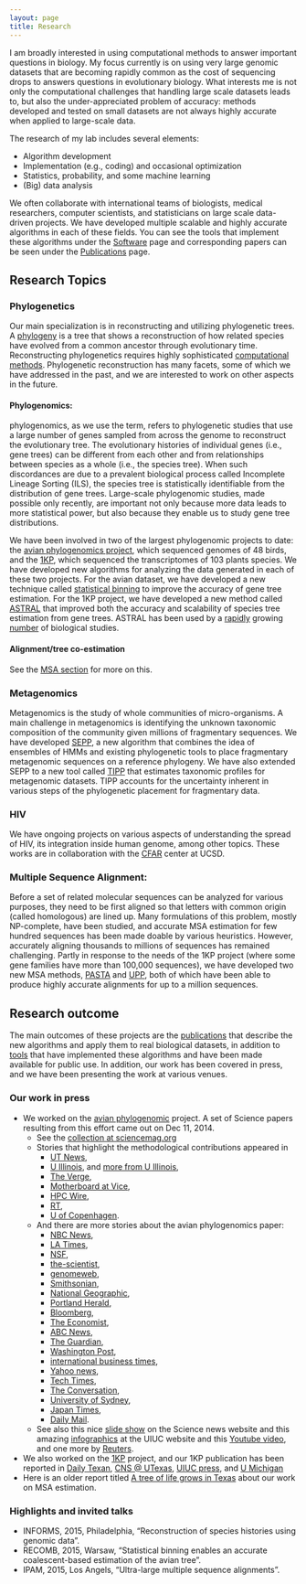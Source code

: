 ```yaml
---
layout: page
title: Research
---
```


I am broadly interested in using computational methods to answer important questions in biology. 
My focus currently is on using very large genomic datasets that are becoming rapidly common as the cost of sequencing drops to answers questions in evolutionary biology. 
What interests me is not only the computational challenges that handling large scale datasets leads to, 
but also the under-appreciated problem of accuracy:
methods developed and tested on small datasets are not always  highly accurate when applied to large-scale data.

[comment]: <> (My aim is to develop methods that can handle very large datasets, while maintaining high accuracy; this sometimes requires modeling complicated biological processes, which in turns often requires large datasets.)

The research of my lab includes several elements:

* Algorithm development
* Implementation (e.g., coding) and occasional optimization
* Statistics, probability, and some machine learning
* (Big) data analysis

We often collaborate with international teams of biologists, medical researchers, computer scientists, and statisticians on large scale data-driven projects. We have developed multiple scalable and highly accurate algorithms in each of these fields. You can see the tools that implement these algorithms under the [Software](software.html) page and corresponding papers can be seen under the [Publications](publications.html) page. 


## Research Topics


### Phylogenetics
Our main specialization is in reconstructing and utilizing phylogenetic trees. A [phylogeny](https://en.wikipedia.org/wiki/Phylogenetic_tree) is a tree that shows a reconstruction of how related species have evolved from a common ancestor through evolutionary time. Reconstructing phylogenetics requires highly sophisticated [computational methods](2015/09/12/material-for-prospective-students.html).
Phylogenetic reconstruction has many facets, some of which we have addressed in the past, and we are interested to work on other aspects in the future. 

#### Phylogenomics: 

phylogenomics, as we use the term, refers to phylogenetic studies that use a large number of genes sampled from across the genome to reconstruct the evolutionary tree. The evolutionary histories of individual genes (i.e., gene trees) can be different from each other and from relationships between species as a whole (i.e., the species tree). When such discordances are due to a prevalent biological process called Incomplete Lineage Sorting (ILS), the species tree is statistically identifiable from the distribution of gene trees. Large-scale phylogenomic studies, made possible only recently, are important not only because more data leads to more statistical power, but also because they enable us to study gene tree distributions. 

We have been involved in two of the largest phylogenomic projects to date: the [avian phylogenomics project](http://avian.genomics.cn/en/), which sequenced genomes of 48 birds, and the [1KP](http://www.onekp.com), which sequenced the transcriptomes of 103 plants species. We have developed new algorithms  for analyzing the data generated in each of these two projects. For the avian dataset, we have developed a new technique called [statistical binning](https://github.com/smirarab/binning) to improve the accuracy of gene tree estimation. For the 1KP project, we have developed a new method called [ASTRAL](https://github.com/smirarab/astral) that improved both the accuracy and scalability of species tree estimation from gene trees.
ASTRAL has been used by a [rapidly](https://scholar.google.com/citations?view_op=view_citation&hl=en&user=uxSj18QAAAAJ&citation_for_view=uxSj18QAAAAJ:Ak0FvsSvgGUC) growing [number](https://scholar.google.com/citations?view_op=view_citation&hl=en&user=uxSj18QAAAAJ&citation_for_view=uxSj18QAAAAJ:kVjdVfd2voEC) of biological studies. 

#### Alignment/tree co-estimation
See the [MSA section](#msa) for more on this.

### Metagenomics

Metagenomics is the study of whole communities of micro-organisms. A main challenge in metagenomics is identifying the unknown taxonomic composition of the community given millions of fragmentary sequences. We have developed [SEPP](https://github.com/smirarab/sepp), a new algorithm that combines the idea of ensembles of HMMs and existing phylogenetic tools to place fragmentary metagenomic sequences on a reference phylogeny. We have also extended SEPP to a new tool called [TIPP](https://github.com/smirarab/sepp/blob/master/README.TIPP.md) that estimates taxonomic profiles for metagenomic datasets. TIPP accounts for the uncertainty inherent in various steps of the phylogenetic placement for fragmentary data. 


### HIV

We have ongoing projects on various aspects of understanding the spread of HIV, its integration inside human genome, among other topics. These works are in collaboration with the [CFAR](http://cfar.ucsd.edu/) center at UCSD. 

### <a name="msa"></a> Multiple Sequence Alignment:

Before a set of related molecular sequences can be analyzed for various purposes, they need to be first aligned so that letters with common origin (called homologous) are lined up. Many formulations of this problem, mostly NP-complete, have been studied, and accurate MSA estimation for few hundred sequences has been made doable by various heuristics. However, accurately aligning thousands to millions of sequences has remained challenging. Partly in response to the needs of the 1KP project (where some gene families have more than 100,000 sequences), we have developed two new MSA methods, [PASTA](https://github.com/smirarab/pasta) and [UPP](https://github.com/smirarab/sepp/blob/master/README.UPP.md), both of which have been able to produce highly accurate alignments for up to a million sequences. 
	

## Research outcome

The main outcomes of these projects are the [publications](publications.html) that describe the new algorithms and apply them to real biological datasets, in addition to [tools](software.html) that have implemented these algorithms and have been made  available for public use. 
In addition, our work has been covered in press, and we have been presenting the work at various venues. 

### Our work in press


* We worked on the [avian phylogenomic](http://avian.genomics.cn/en/) project. A set of Science papers resulting from this effort came out on Dec 11, 2014. 
   *  See the [collection at sciencemag.org](http://www.sciencemag.org/content/346/6215.toc)
   *  Stories that highlight the methodological contributions appeared in
		* [UT News](http://www.utexas.edu/news/2014/12/11/avian-tree-tacc-warnow/), 
   		* [U Illinois](http://news.illinois.edu/news/14/1211statistical_binning_TandyWarnow.html), and [more from U Illinois](http://www.laboratoryequipment.com/news/2014/12/researchers-map-avian-tree-life), 
   		* [The Verge](http://www.theverge.com/2014/12/11/7378239/chickens-are-closely-related-to-dinosaurs-new-bird-family-tree), 
   		* [Motherboard at Vice](http://motherboard.vice.com/read/supercomputers-mapped-the-living-hell-out-of-the-bird-genome), 
   		* [HPC Wire](http://www.hpcwire.com/2014/12/15/study-points-big-bang-bird-evolution/), 
   		* [RT](http://rt.com/news/213935-scientists-avian-tree-life/), 
   		* [U of Copenhagen](http://news.ku.dk/all_news/2014/12/international-team-maps-big-bang-of-bird-evolution/).	
   * And there are more stories about the avian phylogenomics paper:
   		* [NBC News](http://www.nbcnews.com/science/science-news/genetic-megaproject-traces-evolutionary-big-bang-birds-n265996), 
  	 * [LA Times](http://www.latimes.com/science/sciencenow/la-sci-sn-flock-of-genomes-bird-evolution-20141210-story.html#page=1),
  	 * [NSF](http://www.nsf.gov/news/news_summ.jsp?cntn_id=133524&org=NSF&from=news),
  	 * [the-scientist](http://www.the-scientist.com/?articles.view/articleNo/41645/title/Bird-Genomes-Abound/), 
  	 * [genomeweb](https://www.genomeweb.com/genetic-research/based-48-genomes-new-avian-family-tree-provides-surprising-insights-bird-evolution),
  	 * [Smithsonian](http://www.smithsonianmag.com/smart-news/scientists-finally-figure-out-big-bang-bird-evolution-180953586/?no-ist),
  	 * [National Geographic](http://news.nationalgeographic.com/news/2014/12/141211-bird-crocodile-dinosaur-genome-evolution-science/),
  	 * [Portland Herald](http://www.pressherald.com/2014/12/12/massive-bird-study-resets-family-tree-reveals-links-past/),
  	 * [Bloomberg](http://www.bloomberg.com/news/2014-12-11/an-unprecedented-flock-of-genomes-redraws-the-bird-tree-of-life.html), 
  	 * [The Economist](http://www.economist.com/news/science-and-technology/21635980-cheap-gene-sequencing-and-computing-produces-avian-time-machine-history),
  	 *  [ABC News](http://abcnews.go.com/Technology/wireStory/family-tree-birds-spurs-ideas-evolution-27536603),
  	 *  [The Guardian](http://www.theguardian.com/science/2014/dec/11/birds-evolution-feathers-genome-sequencing-avian-genes),
  	 *  [Washington Post](http://www.washingtonpost.com/national/health-science/scientists-complete-bird-family-tree-with-massive-increase-of-data/2014/12/11/d9be1414-8178-11e4-9f38-95a187e4c1f7_story.html),
 	 *   [international business times](http://www.ibtimes.co.uk/where-birds-got-their-feathers-flight-song-revealed-genes-traced-back-dinosaurs-1479160), 
  	 *  [Yahoo news](https://uk.news.yahoo.com/odd-couples-emerge-bird-family-tree-214046098.html), 
  	 *  [Tech Times](http://www.techtimes.com/articles/22005/20141211/bird-evolution-decoded-scientists-map-genomes-of-48-species.htm), 
  	 *  [The Conversation](http://theconversation.com/bird-tree-of-life-shows-explosive-evolution-studies-35315), 
 	 *   [University of Sydney](http://sydney.edu.au/news/84.html?newsstoryid=14455),
  	 *  [Japan Times](http://www.japantimes.co.jp/news/2014/12/12/world/science-health-world/dna-shows-kinship-between-birds-of-a-feather/#.VIpezaR0H2Y),
   	 *  [Daily Mail](http://www.dailymail.co.uk/sciencetech/article-2870402/Big-bang-bird-evolution-reveals-modern-flyers-descend-dinosaurs-shows-birdsong-evolved-separately-TWICE.html).
   * See also this nice [slide show](http://news.sciencemag.org/biology/2014/12/slideshow-untangling-bird-family-tree) on the Science news website and this amazing [infographics](http://news.illinois.edu/infographics/birdtree.html) at the UIUC website and this [Youtube video](https://www.youtube.com/watch?v=jM2BRSeb7S8), and one more by [Reuters](http://www.reuters.com/video/2014/12/11/mass-bird-genome-study-reveals-close-lin?videoId=347795679). 
* We also worked on the [1KP](onekp.org) project, and our 1KP publication has been reported in
  [Daily Texan](http://www.dailytexanonline.com/2014/10/31/ut-student-works-to-study-plant-evolution), [CNS @ UTexas](https://cns.utexas.edu/news/new-statistical-method-plant-evolution),
   [UIUC press](http://cs.illinois.edu/news/warnow-part-study-using-dna-sequences-examine-key-events-plant-evolution), and  [U Michigan](http://ns.umich.edu/new/releases/22469-new-study-uses-dna-sequences-to-look-back-in-time-at-key-events-in-plant-evolution)
* Here is an older report titled [A tree of life grows in Texas](http://www.utexas.edu/know/2012/04/09/tacc_tree_life_warnow/) about our work on MSA estimation.


### Highlights and invited talks

* INFORMS, 2015, Philadelphia, “Reconstruction of species histories using genomic data”.
* RECOMB, 2015, Warsaw, “Statistical binning enables an accurate coalescent-based estimation of the avian tree”.
* IPAM, 2015, Los Angels, “Ultra-large multiple sequence alignments”.

